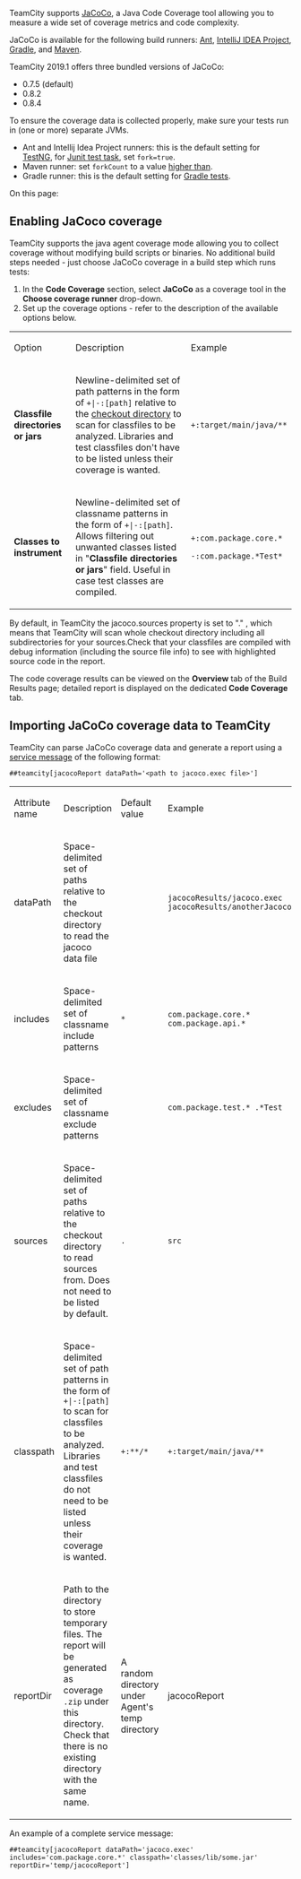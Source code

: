 [//]: # (title: JaCoCo)
[//]: # (auxiliary-id: JaCoCo)
TeamCity supports [JaCoCo](http://www.eclemma.org/jacoco), a Java Code Coverage tool allowing you to measure a wide set of coverage metrics and code complexity.

JaCoCo is available for the following build runners: [Ant](ant.md), [IntelliJ IDEA Project](intellij-idea-project.md), [Gradle](gradle.md), and [Maven](maven.md).

TeamCity 2019.1 offers three bundled versions of JaCoCo:
* 0.7.5 (default)
* 0.8.2
* 0.8.4

<note>

To ensure the coverage data is collected properly, make sure your tests run in (one or more) separate JVMs.
* Ant and Intellij Idea Project runners: this is the default setting for [TestNG](http://testng.org/doc/ant.html), for [Junit test task](http://ant.apache.org/manual/Tasks/junit.html), set `fork=true`.
* Maven runner: set `forkCount` to a value [higher than](http://maven.apache.org/surefire/maven-surefire-plugin/examples/fork-options-and-parallel-execution.html).
* Gradle runner: this is the default setting for [Gradle tests](https://gradle.org/docs/current/dsl/org.gradle.api.tasks.testing.Test.html).

</note>

On this page:

<tag-list of="chapter" mode="tree" depth="3"/>

## Enabling JaCoco coverage

TeamCity supports the java agent coverage mode allowing you to collect coverage without modifying build scripts or binaries. No additional build steps needed \- just choose JaCoCo coverage in a build step which runs tests:

1. In the __Code Coverage__ section, select __JaCoCo__ as a coverage tool in the __Choose coverage runner__ drop\-down.
2. Set up the coverage options \- refer to the description of the available options below.

<table><tr>

<td>


Option

</td>

<td>

Description


</td>

<td>


Example

</td></tr><tr>

<td>


__Classfile directories or jars__

</td>

<td>


Newline\-delimited set of path patterns in the form of `+|-:[path]` relative to the [checkout directory](build-checkout-directory.md) to scan for classfiles to be analyzed. Libraries and test classfiles don't have to be listed unless their coverage is wanted.

<include src="branch-filter.md" include-id="OR-syntax-tip"/>

</td>

<td>


`+:target/main/java/**`

</td></tr><tr>

<td>


__Classes to instrument__

</td>

<td>


Newline\-delimited set of classname patterns in the form of `+|-:[path]`. Allows filtering out unwanted classes listed in "__Classfile directories or jars__" field. Useful in case test classes are compiled.

</td>

<td>


`+:com.package.core.*`

`-:com.package.*Test*`

</td></tr></table>

<tip>

By default, in TeamCity the jacoco.sources property is set to "." , which means that TeamCity will scan whole checkout directory including all subdirectories for your sources.Check that your classfiles are compiled with debug information (including the source file info) to see with highlighted source code in the report.

</tip>

The code coverage results can be viewed on the __Overview__ tab of the Build Results page; detailed report is displayed on the dedicated __Code Coverage__ tab.

## Importing JaCoCo coverage data to TeamCity

TeamCity can parse JaCoCo coverage data and generate a report using a [service message](build-script-interaction-with-teamcity.md) of the following format:


```Plain Text
##teamcity[jacocoReport dataPath='<path to jacoco.exec file>']

```

<table><tr>

<td>

Attribute name


</td>

<td>


Description

</td>

<td>


Default value

</td>

<td>


Example

</td></tr><tr>

<td>

dataPath


</td>

<td>


Space\-delimited set of paths relative to the checkout directory to read the jacoco data file

</td>

<td>


</td>

<td>


`jacocoResults/jacoco.exec jacocoResults/anotherJacocoRun.exec`

</td></tr><tr>

<td>

includes

</td>

<td>


Space\-delimited set of classname include patterns

</td>

<td>

`*`


</td>

<td>

`com.package.core.* com.package.api.*`


</td></tr><tr>

<td>

excludes


</td>

<td>

Space\-delimited set of classname exclude patterns


</td>

<td>

 


</td>

<td>

`com.package.test.* .*Test`

</td></tr><tr>

<td>

sources


</td>

<td>

Space\-delimited set of paths relative to the checkout directory to read sources from. Does not need to be listed by default.


</td>

<td>

`.`


</td>

<td>

`src`


</td></tr><tr>

<td>

classpath


</td>

<td>

Space\-delimited set of path patterns in the form of `+|-:[path]` to scan for classfiles to be analyzed. Libraries and test classfiles do not need to be listed unless their coverage is wanted.


</td>

<td>

`+:**/*`


</td>

<td>

`+:target/main/java/**`


</td></tr><tr>

<td>

reportDir


</td>

<td>

Path to the directory to store temporary files. The report will be generated as coverage `.zip` under this directory. Check that there is no existing directory with the same name.


</td>

<td>

A random directory under Agent's temp directory


</td>

<td>

jacocoReport


</td></tr></table>

An example of a complete service message:


```Plain Text
##teamcity[jacocoReport dataPath='jacoco.exec' includes='com.package.core.*' classpath='classes/lib/some.jar' reportDir='temp/jacocoReport']

```


